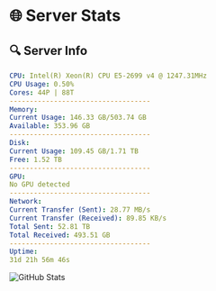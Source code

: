 # 🌐 Server Stats
## 🔍 Server Info
```yaml
CPU: Intel(R) Xeon(R) CPU E5-2699 v4 @ 1247.31MHz
CPU Usage: 0.50%
Cores: 44P | 88T
-----------------------------------
Memory:
Current Usage: 146.33 GB/503.74 GB
Available: 353.96 GB
-----------------------------------
Disk:
Current Usage: 109.45 GB/1.71 TB
Free: 1.52 TB
-----------------------------------
GPU:
No GPU detected
-----------------------------------
Network:
Current Transfer (Sent): 28.77 MB/s
Current Transfer (Received): 89.85 KB/s
Total Sent: 52.81 TB
Total Received: 493.51 GB
-----------------------------------
Uptime:
31d 21h 56m 46s
```
![GitHub Stats](https://img.shields.io/badge/Updated-2025-04-08_19:19:35-blue)